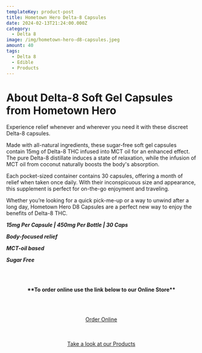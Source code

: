 ```yaml
---
templateKey: product-post
title: Hometown Hero Delta-8 Capsules
date: 2024-02-13T21:24:00.000Z
category:
  - Delta 8
image: /img/hometown-hero-d8-capsules.jpeg
amount: 40
tags:
  - Delta 8
  - Edible
  - Products
---
```

# **About Delta-8 Soft Gel Capsules from Hometown Hero**

Experience relief whenever and wherever you need it with these discreet Delta-8 capsules.

Made with all-natural ingredients, these sugar-free soft gel capsules contain 15mg of Delta-8 THC infused into MCT oil for an enhanced effect. The pure Delta-8 distillate induces a state of relaxation, while the infusion of MCT oil from coconut naturally boosts the body's absorption.

Each pocket-sized container contains 30 capsules, offering a month of relief when taken once daily. With their inconspicuous size and appearance, this supplement is perfect for on-the-go enjoyment and traveling.

Whether you’re looking for a quick pick-me-up or a way to unwind after a long day, Hometown Hero D8 Capsules are a perfect new way to enjoy the benefits of Delta-8 THC.

***15mg Per Capsule | 450mg Per Bottle | 30 Caps***

***Body-focused relief***

***MCT-oil based***

***Sugar Free***

<br><br>

<Center>

**\*\*To order online use the link below to our Online Store\*\***

<br><br>

<Center><a class="link-view-more-products" target="_blank" href=" https://capitalcbd.shop/shop-online/">Order Online</a></

<br><br><br>

<Center><a class="link-view-more-products" target="_blank" href="https://capitalamericanshaman.com/products">Take a look at our Products</a></Center>

<br><br>